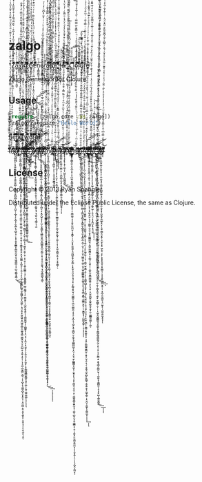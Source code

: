 # zalgo

"Z̛̰͚̺̙̩͖̪͖̩̣̲̣̽̆̈́͛̏ͩ̽̈́̈́̐̕ͅ็็็็็็็็็็็็็a͚̹̦͓̙̮̝̜̤͎͇͉̭͖͕̐͛̇ͧͪ̓̓ͨͩ̈͐͡็็็็็็็็็็l̻͍͇̫͕̩̊ͫ̀̔̐̒͐͌ͦͪ̇͒̀̽̕͜͞็็็็็็็็็็็็g̮̰̫̫̯͆͛ͣ̈́̓็็็็็็็็o̮͚̼͖̹̦͛̔ͨ͆̔͊̀͘็็็็็็็็็็ ͙̞ͦ̾̆̄ͧͮ̃̔็็็็็็็็G̲̯̤̪̼̭̋็็็็็็็็็็็็็ê̈́̐̏͊̿́͌́̾̀ͧ͐̚̚̕͟็็็็็็็็็็็็็n̨͓͇̲̯̻̰̖̭ͩͮ̃͟e͔̦̘̥̳̺̹͕̥̥̺͐͐͒ͥ͐͌̏̇̂͛͂̃ͣ̂̒͘ͅ็r̫͈͔̘̠͕̙̙̰̪͉̫̩̈̿ͪ̍̀̀็a̵̧̬̦͕̯͓͙̗̟̼̳̗̻̹͋ͨ͌̇̊͐็็็็็็็็็็็็็็t̴̢͔̟̠̮̫͎̞͒̔̆ͪ̈́͂͒̄͊̽̑̚ͅ็็็็็็็ơ̧͈͍̺̯̙͂็็็็็็็r̦̭͍͚̤̦̝̠̺͖̭ͥͬ͑̒̄̄̑ͧ̈็็็็็็็็ ̬̖͇̲̣̦̣̌̂͋̈̏̓̅͋̅̾ͥ̿͑͡็็็็็็็็็็็็็f̶̡̳̙̮͖̹̳̪̜̙̱̗̣ͫ̈̈́̒ͮ͐̓ͯ͟ͅͅȏ̶͗̅ͮ͆͋̂͑̑ͮ͌͏̜͍̘̱̤͍̝̩̮̫̦̤̪̣͠็็็็็็็็็็็็็็็r̿̓̌̉̋̅ͫ̐̄̃͗̀̚̚͘็็็็็็็็็ ̷̳̖̺̰̣ͫ͋̓͆̾̊͐̾̀͢็็C͈͇͔̬͇͇͔̠͔̲̗͔͙̦͛ͮ̆̿ͧ́̎ͧ̎͠͠͠็็็็็็็็็็็l̉̎̎͏̰̰̦͕̣͕̲̜̞͞็็็็็็็็็็็ô̡̯̩͓̰̜̟̒ͯ̌̊̾ͯ̃ͪ็็็็็็็็็j̀͆ͤ̍̈̿̿ͩ̆̿͐́̔̈́͏̛̟̳̲̯̦̱͚͉̜͇̗͈͠็็็็็็็็็็็็็็ų̖̹̼̥̫͆́̚͝็็็็็็็็็็็็็็r̘͙̘͆ͮ͌̾̆͐̄̅ͤ̓̍็e̸͇̤̠̱̦̋͋̑̐̐͗̎̽́̄̚͜

Zalgo Generator for Clojure

## Usage

```clj
(require '[zalgo.core :as zalgo])
(zalgo/zalgoize "Hello World")
```

h̡ͪ̋͊̋ͨ̌ͤ̇̿̽ͪ͋͡็็็็ê͓͔͕͗̃̈́́͢็็็็็็็็็็็็็l̞̳̱̩͚̳̳̘̠̎ͥͦͭ̐ͧ̾̚็็็็็็็็็็็็็็l͇͇̭͍̻̪͍̙͙͈͕͈̳̆̅̍̊̅͗͊͒̚็็็็็o͍̮͌̔́̈̑ͪ̃็็็็็ ̷̡̧̣̭̩͓̖̜̫̪̪̳̖͊̽ͫ็็็็็็็็็็็็็็็w̼̮̪̲̪̥̯ͬ͒͋͛̃̅͋̐ͪ̐͗̒̉ͧ͒็็็็็o̫̗̻̤̲̭̽̎̃͒ͣ̎͋́ͭ̍̚͡͝็็็็็็็็็็็็็็็ŗ̷̬̥̞̯͓̣̖̜̯͚̞͋̒ͯ̾̌̂̚͟ͅ็็็็็็็็็็็็l̸̨̢̲̭̤̖̖̩̖̼̜̣̣̰͕͓̈̄͒̒̓็็็็็็็็็็็็็็d̵̴̨̘̖̓̓͋̾̃̿̇̌̊ͧͩ̎ͤ̚็็็็็็็็็็






t̷̶ͧ̿ͩ̄́̐̿̉ͫ͒̾̽ͮ̓̆͆͂̆̎͊̍̄́̒̉͑̊̓̇̈ͥ͐ͫ̓ͫ͑̓̇̿̅̎͌̾̾̀͛̔̈́̒̊ͬ͐͊ͪ͊̉ͭ͐̀̽̆ͨ̏̃́̽̊ͭ̔͌ͥ̈ͮ̄̓ͫͤͪ͊ͦͯ̽͛͋̾ͫ̔ͥͤͩͬ͊̑̉̾̈̍̾ͫ́̄͆͒̐̌̈́̑͐̈͊̐́̄ͦ͊͗ͨ͊́̓̅ͣ̉ͥ̔̋̇̄͒̋͋̽̌͒̀͗ͯ̓̆̂͌ͥͤ̇̌̄̇͗̿̿ͪ̽ͥͫͧͮ̑͗ͫ̃͊͒̐ͨ͋ͩͩͩͪ̚̚͘̕͡͏̜̯̺̣͕͈̙̟̯̮̯͎͎̜̻̰̪̝̖̪̖̳̣̲̹͍̺͎͚̩̟̖̪͈͓̝̠͔̜̱̮̥̘͖͚̦̮͈͚͔̰̞͚̳̫̹̺͖̙̘̻͕̜̰̘̺͍͚͎͔̗̻̼̺็็็็็็็็็็็็็็็็็็็็็็็็็็็็็็็็็็็็็็็็็็็็็็็็็็็็็็็็็็็็็็็็็็็็็็็ḣ̶̄̀̒̽̂͒̏͑̔ͧͭ͑̈́̆́͛̎ͬͨ̾̏͗̇͂̈́̔̀ͨ̎̾̊ͦͣ͗ͯͫ̅̐ͧ̽ͧ̽͆ͦ̊ͩͫͭ̈́̈́̌̇̓ͣ͛̔ͥ̏̽̃ͫ̒́ͫ̓͐̓͑̅͒ͥ͛̏̆̅ͩ͌̓͗͒͛̌̆͂̆̓ͥ̽̎ͤ̔̋͊͒̈́̐ͭ̊̔ͤ̊ͤ̆ͪ͑̃̉̋̋̂̓̈́ͤ͆ͥ̋͂ͥ͆͋ͬ͂̈̅͆͐̚̚̚̚͢҉̷̴̨͞҉̵̴̸̢̨̧̛̼͓̱̙͙̞̞̼͈͔͇͔̯͍͕̝͔̼͍͍̱̮̺̣͕̫͇̱̯̩͚̺̰̻͓̲͍̺̺̠̜̪͈̜͎̲̝̜̙̞̲͉͎̼͕͇̙̘̯̺̜̘̠̖͙̟̯̥̟̲̳̝͙̻̰̜̰̱̥̯͉͖̞͇̻͔͕̦̺͉̰̻͓̥̳̣́͜͜͜ͅͅͅͅ็็็็็็็็็e̸̴̸̷̵̸̶̶̸̴̴̸̡̢̨̨̧̧̛ͨ͑̓̑̿ͬ̑̊ͫ̓̽̿̐̄́̀̀͘̕̕͘͘͢͟͜͜͡͝͠͝͡͡͡͞͏̷̧̧̧̨͜͠͝͏̸̛̼̜̣̼̭͎̞̹̮͎̯̞͕̬͙͚̳̮̜͖͈̺̜̺͖̜̥͈̰̠͚̝̦̠̥̹͇̱̫͙͈͙̹̩̥̞̕͜็็็็็็็็็็็็็็็็็็็็็็็็็็็็็็็็็็็็็็็็็็็็็็็็็็็็็็็็็็็็็็็็็็็็็็็็็็็็็็็็็็็็็็็็็็็็็็็็็็็็็็็็็็็็็็็็็็็็็็็็็็็็็็็็็็็็็็็็็็็็็็็็็็็็็็็็็็็็็็็็ŗ̢̛ͭͧ͗ͨ̈́̿̒̅̂́̊͒̈́̇ͦ͛ͫ̂̈́̈̈́̊͌͑ͦͨ͗̎ͦͮ̒̽̆̋̄͂ͫ̾̒́̈͗͌̐́ͭ̍͒ͯͫ̎̌ͯ̍̆ͧ̓ͩ͐̊̌ͧ̽̆́̎ͧ͋͂ͯ̎̆̽̓́͌̂͋̄̂̇̑̿̇̈́ͨ̓͋̚̚҉͚͈̠̬̰̩͇̦̻̪̘̖̙̫͓̟̦̠͕̫̤͇̭̻͕̗̳͍̻̜̘̣͙̘͕̦̦̩̺͙̻͈̝̩̰̙̖͚̣̘̪̪̞̠͚̬͔͇̜͍͓͚̜̗͔̮͕̬̣̠͙̳̱̝̱̭͙̤͙̤̘̼͖̳͕͎̺͈̗̗͕̫̦̠̗̙̞͖̹͕̭̝̳̣̰̳̘͈͕̻̻̖͈̞̖̺̰̲̹̣͉̯̞̯̣̟̰͍͖̟͙̪͖͈̯̻͎̤͚͍̘̳̤͖͇̟̬̖̮̹͍̺̲̣̬͙̯̬̣̗̥͎̦͕̩̞̺̣̲̫̥͇̤͕̳͉̦͓̩̺͓̝͉̼̳̞̺͓̯͙̟̱͕̹͙̤̫̫̻͕̱̩͙̮̖̭̬̟͓̣͍͈͎̘̩͙̹̬̝̫̤̖̝̯ͅ็็็็็็็็็็็็็็็็็็็็็็็็็็็็็็็็็็็็็็็็็็็็็็็็็็็็็็็็็็็็็็็็็็็็็็็็็็็็็็็็็็็็็็็็็็็็็็็็็็็็็็็็็็็็็็็็็็็็็็็็็็็็็็็็็็็็็็็็็็็็็็็็็็็็็็็็็็็็็็็็็็็็็็็็็็็็็็็็็็็็็็็็็็็็็็็็็็็็็็็็็็็็็็็็็็็็็็็็็็็็็็็็็็็็็e͊ͤͬ͊ͯͫ̐̾̂͊̈̀̇͛̈͒ͭͧ̿̽̆̏̽ͫ̅̈ͧ̽͋ͩ̋̔̅͑́͋̾ͬͭ͛̎̂ͦͯͬͥ̉́̍ͨ͆ͩ́ͪ͆̋ͪͮ̀̏͆̍ͣ͊ͫ̄͊ͥ͆͑ͬ͆ͦ͛̂̋͋̆ͩ͊̀ͧ̎ͬͤͦ̓̃̇̄ͨ́̿̊̀ͩ̿ͫ͋̆̃ͪ͂ͫͯ͂́͆̅ͥ͑̅͂̓̌̽̀̊̏ͨͫ͛̽́ͫ̾́ͣ̄̆̿̐̇̃͒͂̓͐̒̇͂ͤ͐̽̔ͯͣͤͪ͋̒̒̏̅͒͌ͮͫ͛ͧ̾̈́ͦ͒ͫ́ͥ̍̉̈ͩ͋̋͗̏̐̾ͮ̃͛̉͂̈́̈ͣ͆̽̓̓͆͆̇̿̄͌͗̿ͯ̓̉̾̉̍͛͌̀ͦͯͭ̀ͩͫͯͭ͒͆̌͒ͧ̚̚҉̴̷̵̨̡̛͘͘̕͢͢͢͝͡͝͏̷̢͘͜͞͏͏̵̷̸̷̢̨̨̀̕̕͞҉̷̴̧̧̨̲̺̬͚͔͇͈̰͇̯͈̥̟͙̠̘̱̳̝̝̺͔̘̼̠͖̱̯̖͓͔̹̰̟͍̩̫̤̝͙̬͔̝̺̼̰̩̣̥̫̫̘̙̖͍̜̼͇̰̹̹̗̫̠̖̠̳͙̹̘͚͈̟̠̮͍̦̤̟̣̝̞̮̜̩͕̲̥̤̳̳̣̣̘̗͎̮̻͍̳͍̤̫̻̦̰͇̗̩̗̠̼̻̮͍̙̦̠̲̭̬̯̞̱͈͕̦̗͇̼͖̫̱̹̗̞̺͇͍̙̜͓̤͉̘͎͓̲͔̜̟͈̬͔̗̠̗̰̜͍̩͙̗̫̭̙̣͙͕̳͚͖͇̫̯̳͈̖͈̠̞͚̦̗̭͓͖̫̤̼̤̻̀̕͠͡͝ͅͅͅͅͅͅͅ็็็็็็็็็็็็็็็็็็็็็็็็็็็็็็็็็็็็็็็็็็็็็็็็็ ̷̵̸̸̷̸̷̢̛̆͌̄̾̓̈́ͩ̀͗ͣͯ̑̇ͧ̆̎͛̒̍̾̂͌̃ͣ̒͛̑ͯ͂ͬͯ͊̔͐ͤ̈̾̓̋̏͛͌͛ͬͥͣ͗̊̂ͭͫ̆ͣͭ͊ͮ͌̊̑̃̂̂̆͒̾ͭ̐̅͒ͣ̍ͣ͑ͯ̽̍ͯ̓̾͆̑ͥ̇ͬ͗ͦͫ̍̔̇ͫ̍͌̄ͬ̏ͯ̄ͩͫ͗̃̌ͭ͒̏̃̄ͮ͋ͭ́̓ͪ̍ͥ̃̍̄͑̈ͣ͒̑ͣ̉͆̓͆̌̃͒̉͋̈͌͑̃ͫ̽̏ͤ̇̋̎͂̽͛ͨͤ̾͌̋̉̆̊̋ͨͤ̊͆̑̀͌́͌ͧ̀́̍̓̿̇̍ͪ̊͑̂͑̓̈̔͑̀͛̆̓̐ͧ̃̆́́̚̚̚̚̚͘̕͘͟͜͞͝͝͠͞͡͠҉̢̀̕̕͜͢͡͞͡͝͞͠͏̴̵̢̧̺͖̮͈̘̣͈̗̞̫͓̣̮̯͘͘͢็็็็็็็็็็็็็็็็็็็็็็็็็็็็็็็็็็็็็็็็็็็็็็็็็็็็็็็็็็็็็็็็็็็็็็็็็็็็็็็็็็็็็็็็็็็็็็็็็็็็็็็็็็็็็็็็็็็็็็็็็็็็็็็็็็็็็็็็็็็็็็็็็็็็็็็็็็็i̷̴̸̢̨̡̧̨̨̡̛̛ͦ̐͌ͦ̽̏́ͮ̒̏͐̌͊́̒͛̃̓ͩ̇̈̎̇̑̾͊̅ͯ̒̈́͑ͬ̍̈́ͪ̒ͭ̍̄̿̆ͥͯ̑ͮ̃͂̓̓̈́͌̋ͣ̆̐ͯͩ̉̏ͤ̑́ͦ̓ͥ̅̎͑͐͋͆͆̊̇ͬͥ̐̇͛̇ͫ͐͒́͛ͧͣͯͣ͑̑ͩ̔̓̍̽͐̃̓̂͘͟͢͠҉̸̷̕҉͏̵̸̴̨̢̡̡̛̛̛́́̕͟͜͢͢͠͡͝͠͞҉̵̷̷̶̡̛̛̛̛͍̜͙̤̯͓̺̠͔͔̲̪͎̖̩͍̫̯̩̘̰̠̼̖̝̩͍͓̞̤̫͓͙̺͉̱͇̘͓͎̞͓̲͔̟̠͚͇͈̞̯͍̯̗̰͖̻̰̙̳̳̳͍̪͈̹̦̳́͘͟͢͠็็็็็็็็็็็็็็็็็็็็็็็็็็็็็็็็็็็็็็็็็็็็็็็็็sͩͪ́̑̅̂̃ͨ̇̂̅̓̃͛ͦ̅ͯ̋̎̐̓͒͊̊͛ͧ̋̽́̓͒̀̽ͮͧͭ͂̏̌̈́̆ͥ̓ͪͩ͋ͫ̓ͬ̄ͪ͋ͫ͂̈͗̓́̈̾̈̓ͨ̐͒ͯ̒ͫ̊́͒́ͥͫ̐ͥ̋̋̿̾͆͐̏ͦ͂̈̓͐ͣ͗̾͌ͦ̆̎̓̈́̾̋ͮ͆͌ͥ͑͒̐͛͂̓͗̂͆ͤ̓̏ͫ̎̄̑̉̎ͩ̌̋̈̽̋ͨ̔̄ͮ̎̉͊̔͒͐͛̊͒ͮ̈́̌ͣ̾̉͐ͪ̀̇͛̌̅̈͌ͭ́̎̾̿̋ͦ͌̓ͪ̐̈́̇͊̂ͣ̊ͫͭ͌͐̿͗̌ͬ̐̔ͥ̓́͐̄̑̅̊͐̎̈́̄̄͊̃̊̈́͊̇ͨͦͦͫͯ̈́̌̒̑̉̾ͣ̿̃̒ͧͦ̇̌͐ͪ͊̿̌̅̌̉ͣ̔̋̚̚̚̚̚͠͏̶̵̢̡̧̢̧̣̜͈̯̱̻̼̟̯̗̮̗̙͕̙̦̲̻̼̱̘̗̬͎͉͎̺̪̱̫̦͎̹̘͍̥̦̤̥̘͓̜͕̮̖͙͎̖̹̞͙͕̘͈͈̮͓́́͘͢͜͟͟͢͜͡͡͝͝͠͞ͅͅͅ็็็็็็็็็็็็็็็็็็็็็็็็็็็็็็็็็็็็็็็็็็็็็็็็็็็็็็็็็็็็็็็็็็็็็็็็็็็็ ̶̡̢̡̧̨̛͐ͪ͒̏̆ͤͦ̂̂͌ͮ̊͋ͯͥ̂͆ͪͧ͊ͪͨ̿́ͪ͗ͥ͗̓̈̔ͣ̍ͧͧ̊̄̄̔̈́̒͊͛ͥ̍́́̉̿͂͑ͫ̎ͥ͗̆ͤ̇̽ͨ̏̎ͨ̆̽̂͗́̈́̏̋͛ͩ̌̇̾̿ͪ̐̾̾͒̓ͯ͒͑ͮ̾͒̔ͨͩͦͤ́̚̚̚͘͘͝͏̷̶͜҉͏̶̢̀͢͢͠͏̵̡̨̞͎̬͓͈̳̖̣̪̰̝̣̻̗̝̼͍̲̘̱͙̦̞͚̳̦̭̜͍̥͎̞͓̹̣̥̮͚̭͙̘͕̘̫͍̗͉̘͇̗͉̝̫́̀̀̕̕̕͘͡͞͝͝͠͞͞͞͝็็็็็็็็็็็็็็็็็็็็็็็็็็็็็็็็็็็็็็็็็็็็็็็็็็็็็็็็็็็็็็็็็็็็็็็็็็็็็็็็็็็็็็็็็็็็็็็็็็็็็็็็็็็็็็็็็็็็็็็็n̶̶̡̈ͪ̾ͥ̈́̊͑̐͛̒ͥ̊ͫ͑̈́̅ͫ͗̿̓͛̈́͐̔̐̈́̈͒̓ͫͯ̃̽̓̍ͤ͆̈́͑̿̇ͬ̓̽ͯͯ͂̆͛͆́̑͂̀ͬ̽ͮ̆ͪͣͭ̍̿ͪͮ͗̒ͬ̈́ͪ́̾̽ͩ̆̅ͬ͐ͬͮ̍̈̋̇͊̓̋̂ͩͧͭ̆̅͊̐̆͂͌̿͗ͣͨ̄̊ͫͭ̌ͬ̀̐ͣ̽̏́̈̋͐̐ͧͣ͐͒̀͐̂͛̒ͮ̄̃̏̈ͮ͗͌ͭͦ̈̓ͬͬͮ̄̽ͥ͑̎ͥ̍̉ͮ̉ͧͪ̿͋̀͂̌͋͛̔̇ͥ̅̓͌͊ͪ͑͂̉̍̃̔͑͗̔͛̊̅ͤ̒̌̾ͨ̇̎̀̑̑̄͑͐̀̈́̊ͥ̓͗̍ͨ̚̚̚̚͘̕̕͟͞͏̸̸̵̸̡̨̬̱͙̼̘̻̮̰̭͈̻̗̦̦͚̖͉͉̝͈͖̙ͅ็็็็็็็็็็็็็็็็็็็็็็็็็็็็็็็็็็็็็็็็็็็็็็็็็็็็็็็็็็็็็็็็็็็็็็็็็็็็็็็็็็็็็็็็็็็็็็็็็็็็็็็็็็็็็็็็็็็็็็็็็็็็็็็็ơ̵̸̷̸̷̶̧̛̛ͯͪ͌̌̃̎ͮ̾̐̐͛̂ͣ̈ͥͩ̑͋ͪͥ̉̾ͦ͊͂̔ͤͦ̀́̚̚̕͘͘͜͜͢͝͡͝͞͞͏̡̢̧̧͘͟͞҉̸̴̡̢̡̨̛͘͟͟͟͢͞͞͞͡͏̨͢͏͇̺̝͚͈̺̗̩̗̗̮̝̫͔̤̼̞̤̟̱̬͕̭̬̙͓̱̺̭̫̜̯̠̬̖̺̪̩͚̣͔̠̼͖̟̲̫̲͔̩̘͈͖̤̤͎̜̣͉͔͎̙̟͎̫̗̤̣̪̟̫̰̜̖̗͔̺͖͓̘͉̤͓͖͎͖̝̮̠̠̙̜̦̜͖̟͙̳̩͚̹͖͍̙̥̠͙̫͍̠͕̱̘͉͎̩̳͖̪͕̙̦̪͇̻̮̯̭̦̲̫̣̜̼͚̼̲̞̩͓͔̺͍̻̱̣̪̥̗̺̯̣̤̘̼̯͍̣͈̲̪̦̲͖̥̰ͅͅͅͅͅͅͅ็็็็็็็็็็็็็็็็็็็็็็็็็็็็็็็็็็็็็็็็็็็็็็็็็็็็็็็็็็็็็็็็็็็็็็็็็็็็็็็็็็็็็็็็็็็็็็็็็็็็็็็็็็็็็็็็็็็็็็็็็็็็็็็็็็็็็็็็็็็็็็็็็็็็็็็็็็็็็็็็็็็็็็็็็็็็็็็็็็็็็็็็็็็็็็็็็็็็็็็็็็็็็็็็็็็็็็็็็็็็็็็็็็็็็็็็็็็็็็็็็็็็็็็็็็t̷ͫ̽ͨ͛͒͂̒̍ͦ̄͋͂̂ͬ͟͞͞͏̷̵̴̧͘͢͜͢͝҉̸̨́͟͝҉̯͚͈̬̩̫͍̬̦̬̥̬̪̝͍͉̙̭̪̘̲̣͎͉̦̼̼̬͍͙̖̘͙͇͔̝̪̪͚̳̗̦̻̤̖͙͙̭̙̺̥̞͎͎̫̤̹̬͍͇͓̖͖̲̼̱̤̭̪̞̪̲͇̬̟̺̤̗̳̹̠̟̩̞̟̯̦͈̱̬͉͕̘̫͓̳͖̰̟̗͇ͅ็็็็็็็็็็็็็็็็็็็็็็็็็็็็็็็็็็็็็็็็็็็็็็็็็็็็็็็็็็็็็็็็็็็็็็็็็็็็็็็็็็็็็็็็็็็็็็็็็็็็็็็็็็็็็็็็็็็็็็็็็็็็h̔̐̅͑ͭ̓ͥ̌̌͌̐̈́͆͑ͦ̊͊̔̋͒ͫ́̃̿ͥ̐̈̅͒̅ͥͫͩ͋̈́͋̓̿̊̿̐̏̑ͧ̄̅̎ͥ̓ͥ̎ͭͮ̈̏ͧͭ̐̽͒̂̆͆̓̅̓ͬ̎ͩͤͬͥ͑̇̒͂ͨ̽͆̆ͬ̒͗̍ͮ̿͒͂̄ͪ͒́ͣ̈́ͫ͂ͪ́̍̇͛̃͊ͯ̄ͥ̓͌̔ͯͮͩ́̽̏ͪ̑͒ͩ̏ͭ̅̿̽̂̔̂͌ͦ̀ͭ͆ͮ͊ͥ̔̆ͭ͛́ͪ̒͗͊ͦ̿̈́͒ͤͦ̓ͦͥ̎ͤ̒ͦͫͯ͊̐̂̈́̊̾ͨ̾̐̏̌͊ͦ̔ͤͦ̆ͬ̆̀ͯ̽ͮ̔̓̈ͦ͌ͭͬ͂͑̑̋̀͂ͣ̔̎̑ͮ̽ͥ̊̋̑̚̚͏̶̸̸̶̢̧̢̢̀̀͟͢͟͝͠͠͠͠҉̷̧̛̀͝҉̵̢̛͓̜̜̜̖̠̙̬̙̖͍̭̱͇̙̥̻͎̲̙̤͓͍̳̩̺̙̗͖͖͓͍͓̳̦͎̤̤̞̳̪̺̯̣̯̟̺̰͉͇̳͔̰̳̫̖̥̘͙͔͓͕̣̬̩̜̜̱̠̺̳̦̣̙̞̩͓̝̘̦̥͍̥̣̰̫̝̼̺͔̤͙̱̥̥͖͚̘̻͈̺̩͙̻̣͖͎͍̬̣͙̟͇͚͚̣͖̭͔̯̣͍̮͙̞̫̩̣͈̳̙̻͇͉̺͔̱̼̼̱͚̻̘̭̬̩̝͍̠̳̩̱̖̘͓͇͉͎̣̞̘͈͕͚̥͓̦̜͖̤̺̪̩̼̘̪̞̹̘͔̦͜͢͢͝͡͝͠ͅͅͅͅͅͅͅͅͅ็็็็็็็็็็็็็็็็็็็็็็็็็็็็็็็็็็็็็็็็็็็็็็็็็็็็็็็็็็็็็็็็็็็็็็็็็็็็็็็็็็็็็็็็็็็็็็็็็็็็็็็็็็็็็็็็็็็็็็็็็็็็็็็็็็็็็็็็็็็็็็็็็็็็็็็็็็็็็็็็็็็ĩ̢̛̈̓ͬͤ͆̌̀̇̊͛̑̈́ͯͪ͗̽ͤ̃ͨ̉ͦ̂̄̐̒ͥ̃̅̔ͨͨ͋́ͤ̐̇ͭͣͮ̅ͦ̆͛̓̓̍͋͆ͦͭ̄ͥͩ̽ͯ̋͊ͦͦͣͯ͐͛̊̆̎̈́̆ͫ̈́̉̾ͥ̽̂ͯ̄͒̈ͬ̿͌̽͊̄ͯͥ̽̊̍́ͫ͐̓̍̃͆͆̃́̽ͦͥ̔ͩ̾͛̄ͨͬ͆ͤ̅̚̚̚̕͢͠͏̨͏̜͚͉̙̦̳̰̼̣̠͎̝̩̩̗̭͎͚̖̘̱̣̖͈̮͕̟̪̲̣̳͖̞̤̣͓͓͉͈̣̰̞͔̤̥̗͓͕̩͈̻̖̘̮̙̺̰̘̰͇͔͙̟̭͈̬̲̦̼͔̖͍̰̮̳̦͇͔̪ͅͅͅ็็็็็็็็็็็็็็็็็็็็็็็็็็็็็็็็็็็็็็็็็็็็็็็็็็็็็็็็็็็็็็็็็็็็็็็็็็็็็็n̘̙̰̞̟̭̪̦̗̭̠͇̰͖͔̟̺̰͉̹̩̠̣̳̠̰͔͕͉͚̝̤̯̗͇̼̝̹̹̗͙̜̖̹̤̻̪̯̫͖̻̖̗̻̟͇̱̮͈̘̫͔͙̱̼͓̖̜̰͕̱̖̬͚̭̺̙̻̜̬̟̤͈͓̣̝̹̝̥̹̥̺̘͔͖͔͍̯͙̦͈̙̥̬̜̻̜̰͙̮̞̦̳̫͕̩̦̳̘̫̖͙̗͈̙͓̻͍̯̰̟̮̙͖̭̞̤̪͓̥̳̘̰̤̖̔͆͊͛̉̿̾͛͛͋̏̒̿̾̔̒͑̆ͩͫ̏̔̂ͪ͛ͬ͛̅͋ͥ̈͌̇́ͬͨ̀̉͆̍̔̈́ͧ͗ͥ̐̏ͤ͑̏͂ͣ̔͑́̏̃ͫ͊͌͋̏ͨ̐̃̂̑̈͆͗̏̄̿͒͆́̽͒͌ͦ́̊̐ͣ͊ͯ̚͘ͅͅͅͅͅ็็็็็็็็็็็็็็็็ģ̏ͨ̔̿̓ͬͥ̈̀͛ͥ́̌ͫ͛̆̌͗ͪ̃̓̃̍̊̀ͧ̍ͥ̉̍̀͐̃̐̒͐͌̉̈́͗ͣ̅̂͂̓ͬ̈ͪ͆ͦ̊̎̌ͧ̾̓ͥ̌̆ͥ̊̒ͨ̑͐̀̋͋̿̃ͭͧ̄̃͑͂͋̄̈́̌ͩͫͤͨ̎͑ͦ͆̓̾̅̇ͯ̊͑́̈́̀̏͂̋ͫͭ̈̓̒͗̾ͣ͊̃̒̈́̄͊͌̀ͮ̄̆ͦ̑̿ͥ̆̓ͮ͊̓ͨ̓̊̾̑͛͑̅ͬͩ̋ͤͫ̌̀͗ͤͣ̊̾̽̎ͤ̎̆̾ͤ̾̓̌͒ͫͧͩ͊̇̅́̆ͨ̈́̍͐ͨ͐ͣ̑̆ͣ̈ͤͪ͂̀̄̅͂̃̇ͮ̏̿ͫ͐̆ͧͮ̚̚̚̕͞͞͏̵̴̧̡̧̡̧̢̨́̀͘͡͝͏͟͝҉́͜͜͏̷̷̶̨̨̀͘͡͝͏̸̵̨́̕̕͜͜͠͞͏̶̵̵̵̨̢̢̧͞͞͡͞҉̕͏̘̭̹̝͎̝͕͎̻̺͕͔̗̗̦͔̤̱̟̱͈͖̳̟͚͚็็็็็็็็็็็็็็็็็็็็็็็็็็็็็็็็็็็็็็็็็็็็็็็็็็็็็็็็็็็็็็็็็็็็็็็็็็็็็็็็็็็็็็็็็็็็็็็็็็็็็็็็็็็็็็็็็็็็็็็็็็็็็็็็็็็็็็็็็็็็็็็็็็็็็ ͮͯ͑ͦ͋ͥͪͥ͂ͣͧ͑͒ͪ͆ͦͤ̇ͫ̐ͩͥ͐͌̅̊̋̿ͤͧ̌ͯ̐̅̋͊̿ͮ̉̿ͨͭͪ͋̋͋̀ͨ̓̍͌͋ͩ͒ͦͣ͆ͪ̇̇̍ͨ̏̑̄ͭ̒̉̽̓̾͑ͦ̈ͥ̐̏͐ͪ̈́̊̄̔̎ͬͨͤͩ̌̑ͩͥ̿̋͆ͤ̀͌ͤ͊͛̍͊͂ͭ̀͌ͬͥ͊ͬ͗͛̈́̒ͬ͆ͤ͂ͫ̅̀ͮ͂͆ͫ̈ͪ͛ͪ̇ͫͤͤ̐̏̍ͣ̋̎͐ͨͨ̑̏̎̊̿̉ͦͩͧ̑̿ͦ̂̊̽͑͗̉̓̈́̎̃͐͂̅́ͣ̏͆͛ͧͭͤͦͧ̽́̃ͦͩ̌̈́͒͊ͬ̍̾͐ͬ̽͋̊͒̈̇̉̇ͭ͗̉̌̈́̐ͩ̀͒̏̆́͑͂̓ͨ̇ͦͪ̈́̚̚̚̚̚͏̢̡͢͞͞͏͜͟͜҉̵̸̶̸̷̧̧̢̧̛̀́̕͟͞͏̸̸̡̡̡̧̡͕̫̘̗͓̙̹̙̫̝̜̣͈͙̼̝̖͎̭̻̹̗̮̰̼̙̲̥̤͍̲̭͔̼͓̥̲͈͓̹̲̳̫̬͎̼͙̞̙̮̲͉̰̼̝͚̘̩̯̰̦͔͙̹͙̮̫͔̲̲͈͔̱͔̦̠͓̥̱͇̀ͅͅ็็็็็็็็็็็็็็็็็็็็็็็็็็็็็็็็็็็็็็็็็็็็็็็็็็็็็็็็็็็็็็็็็็็็็็็็็็็็็็็็็็็็็็็็็็็็็็็็็็็็็็็็็็็็็็็็็็็็็็็็็็็็็็็็็็็็็็็็็็็็็็็็็็็็็็็็็็็็็็็็็็็็็็็็็็็็็็็็็็็็็็็็็็็็็็็็็็็็็็็็็็็็็็็็็็็็็็็็็็็m̶̷̸̶̵̶̶̡̨̢̨̨̧̡̛̛͒̾̉́̽ͬ̉̅̋̊̐̈ͪͦ̄̆̑̔̎ͪ̐ͫ̒̿͊͑ͬͭ̓ͣͫ̉͌͛͂̎ͩ̉̇̑̇̍͊ͦ̎̇͆̐̄̓ͫͯ̀̉̏̓̈́ͣ̎̀̆̆̓̌ͬͯ̄̍̽ͤ̌ͮͪ̀̍̇̈̄ͦ͊ͮ̽̄͐͛̿̈́͌ͫͣͭ̇̐̇̔̓ͣ͒̐̂ͫ͐̅̐ͧ̎͐̎͛͐̑͂̾͑ͬ̏̓̔̽͊̈͒ͬ͂̍ͦ̇͑̐̊̓͛̆̌ͩ͋́̒̄̈͐ͭͧ̾ͦ́͊ͬ͊͊͛͗ͣͯ̊̒ͧͦ̏ͪ̓̎͛̔̌ͤ̽̉͂̃͊͋ͪͬ̍͐͆̾̓̑͋̈̊ͤ̊̔̎̂̋̃ͨ͂̽̽̌̀ͫ̈́̔ͫ̾̀̽̈ͣͫ͌͊̈͊̇̓̌̃̇̂ͩ́̽̑̌́̚̚̚͘̕͘͟͜͜͢͢͜͝͠͠͠͡͝͝͝͡҉̵̢̛̀̀҉̨̫̳̰͇͎̠̪͚̹̼̮̻͙̦̩͕̪̙̻̩̼̘̥͕̥̩̰̪͇̱͕̳̜͍̩͍̭͉̦̰̭̖͎̜̀̀͘͝͡ͅͅ็็็็็็็็็็็็็็็็็็็็็็็็็็็็็็็็็็็็็็็็็็็็็็็็็็็็็็็็็็็็็็็็็็็็็็็็็็็็็็็็็็็็็็็็็็็็็็็็็็็็็็็็็็็็็็็็็็็็็็็็็็็็็็็็็็็็็็็็็็็็็็็็็็็็็็็็็็็็็็็็็็็็็็็็็็็็็็็็็็็็็็็็็็็็็็็็็็็็็็็็ứ̸̅̂͌͛̈́̅́̔ͩͭ̔͋̋̍̈́̐̅̍͂ͭ͗̒̄ͫͨ̐ͫ͒ͭͩ͂̏̿̔͛̂̎͛̿̾̑̊͒̆̈́ͯ͆͛ͨ̉ͦͣͩ̿͋̿̀̾̏͊̔ͬ͒̒͊ͤ̀̓̓ͩ̓̈́̾ͦ̈͌̀ͥ̓ͮ̀̈̔ͬ͊̉ͩͬ̈́ͦ̀̇ͭ͒͒̏ͫ̈́̑̆̆̃̈̂͋̿̈̀́̃ͤ́̊ͩͣͫ̌ͦ̔ͧ͐̏̅ͥ̐ͤ̍̎̓̂̀͌͒̿̋̍ͤͪͦ̈́̂̆͊̔̈̋ͬͯ̾ͥ̉̑ͧ̾̃̈̍ͯ̔͑ͯͨͬ̽ͫ̂̿ͧ̏̌̔̐͒͊̊̈́ͤͣ̈̂͌ͨ͂̓ͩ͒͋͗̾͑̍ͭͪ̓̚̚̚̚̚̚̚̕͟͝͝҉̷̵̵̶̷̴̶̷̵̵̷̸̸̡̨̢̨̡̢̢̧̡̛̛̛̹̲͓͔̜͖͈̖̙͖̮̻͉̳́̀́̕̕̕̕͜͢͢͟͠͝͠ͅ็็็็็็็็็็็็็็็็็็็็็็็็็็็็็็็็็็็็็็็็็็็็็็็็็็็็็็็็็็็็็็็็็็็็็็็็็็็็็็็็็็็็็็็็็็็็็็็็็็็็็็็็็็็็็็็็็็็็็็็็็็็็็็็็็็็็็็็็็็็็็็็็็็็็็็็็็็็็็็็็็็็็็็็็็็็็็็็็็็็็็็็็็็็็็็ç̴̛ͮͩͧ̉̒͋̉̂̎͑ͯ͗͊̎ͮͦ̎̒̌̿̏̋̈́̉ͧ̒͆̌ͤͮ̂̂̊ͣͥ̍̓͂̅́̀͒ͬ̌̈ͬ̌̄͒̃ͥ̾̎̑͊̀̆͑̄ͪͨ̂̀͒̾͛̔͋͊͌͑̋͐̄̐̈̆ͧͣ̊̌̉ͣ̓͊̃̽ͭ̂̐͐̐͒͌̈̈́͛ͥ͂͐ͨ͛̽ͧ͆ͦ̋̿̑͗̾͋ͦ͊̀̿͗̾͊͗͋̑̑̀̾̏̓̑̀̇̓ͣ̆̅̒̓͒̽̏̅̎ͪ̇́ͭ̊̏̿͒̌̀ͨͧ͊̉͑̆͆̈́ͣ̇ͫ͊ͣ͆̆ͥ̔͌̎̉͌͌́͌̌͛͂̃ͤ͑ͪ̀̈̾̄̈́̋̽̍͊͛ͬͧͥ̽̊̌̆̿ͩ̿̊̋̒ͬ̃́͆͗̀ͬ̄̐͒̓̔ͪ͗̚̚̚͏̸̶̶̧͘͟͡͡͏̛̦̬̞̝̳̖̥̜̺͓͕̬̯̫̫̻̬̖̦̥̦̞̺͚͉̣̮̣̹̺̲̹̪̪̥̙͓̦̬͙͖̼͈͙̼̹̜́̕ͅ็็็็็็็็็็็็็็็h̴̢̧̛͊ͥ̌̉ͧ̊̃̑̒̓ͥ̍͗͑̿ͤ̌ͩ̒̈́̿͗̋̓̓ͧ̾̎ͤ͂ͨ͂̅̀ͦ̆͋ͦ̎ͪ͒̏͒ͯ̃ͨ́͆͒ͯ̈ͪ̈́̃͒̃͂͂̔ͧ̒̑̆ͮ͆̑̊̑͂̏̇̑͛̊͒̑́ͪ̔ͥͥ̇͐͗ͥ̔̽̐̍͊̾̉ͬ̔͘͟͟͝͡͠͏̶̴̵̸̷̴̴̵̧̛̀̕͜͜͟͝͞͞͞͡҉̸̶͟͡͝͏̻̝̟̝̰̳̝̼͕̞̤̘̲͙̟̩͓̩̺̫̤̗̱͇̮͖̘̜͓̣̰̬͚̥̝̭̼̠̲̹̜̘̞̥̠̦̠͖̳͚̦͔̞͙͈̥̤̼̪̤̮̹͉͓͇̙̜̜̠̬͓̟̱̰͈̰̖͉̼̪̲̱̞̬̦̬̝̳̣͕͙̰͎̘̯̤̭̘͔̘̘̖̟͔̙͇̘̯̟̬͉̠̮̳͇̯̜̟͖̤̯̫̻͈̰͔̝̝̠̖͓̲͕̘͔̺̗͓̭̦̳̺̠̮͕̰̥͉̜̳̻̻͖̖͎̭͉̩̦̬͉͈̙͇̳̳̜̭̫̞̖̣̬̱͙̙͉̞̝͓̩̻̰̖̤̞̭̦̣̠̖̰͚̰̥͇̯̯͍̰͙͎̦̪͍̜̺̱̦̬̗̭̩͇̳͓̹̯̦̹̭͈͉͈̤̦̳̮̼̯̤̲̟̹̙̜͈̟̭̜̦̠̜̩̖̗̺̭̣̹̻̬͝ͅͅ็็็็็็็็็็็็็็็็็็็็็็็็็็็็็็็็็็็็็็็็็็็็็็็็็็็็็็็็็็็็็็็็็็็็็็็็็็็็็็็็็็็็็็็็็็็็็็็็็็็็็็็็็็็็็็็็็็็็็็็็็็็็็็็็็็็็็็็็็็็็็็็็็็็็็็็็็็็็็็็็็็็็็็็็็็็็็็็็็็็็็็็็็็็็็็็็็็็็ ̸̡̛̲͖̫̫͓̜͔͉͉̞̝͔̤̤̲͓͇͉̩̪̹̲̣̼̺͓̙͕̖̫̣̳̱̰̣̟̲͈͕̘͖͉̲͕͉͇̯̲̰͙̬̺̤̮̥̬̱̩̪̱̤̼͍̖̖̳͍̻͎̼͙̻͓̯̬̹̼̭͚̻̪̤̫͈̫̘̞̬̻̼̦̳̩̘̩͍̫̣̭̬̞̫͉͎͔͖͓̜͔̞͖̮͇͚̥͕̞̻͕͔̼͈͈͔͇̰̝͎̟̪̝͍̪̻͓͍̰͚̖̙̤̣̩̹̭̮̘̯͔̦͚̗͚̟̱̫͎͈̪̭͓͔̯͎̞̱͕͉̹̥͖̠͇̝̩͓͙̝̤̣̳̜͉̪͈̥̜͔͕̝̭̪̮̤͇̫̠̱̞̮͔͚͕̞̝̳̮̺͇̲̟͍̗̱̹̺̐̓ͫ͋̊̅̏̀̈́̽̑̎ͯ̌͒̓̋ͨ̿̄̂ͮ̾ͦ̈̓̿ͫ̀͗̒̐̎͛ͨ̄́̓͗͐ͯ͋̈́̀ͦ̋ͨ͂ͬ͆ͮ͆ͤ̿ͤ̓̄ͪ̽̈ͩ̓́̌ͭͦ̈̿̀̚͟ͅͅͅͅͅͅͅ็็็็็็็็็็็็็็็็็็็็็็็็็็็็็็็็็็็็็็็็็็็็็็็็็็็็็็็็็็็็็็็็็็็็็็็็็็็็็็็็็็็็็็็็็็็็็็็็็็็็็็็็็็็็็็็็็็็็็็็็็็็็็็็็็็็็็็็็็็็็็็็็็็็็็็็็็็็็็็็็็็็็็็็็็็็็็็็็็็็็็็็็็็็็็็็็็็็็็็็็็็็็็็็็็็็็็็็็็็็็็็็็็็็็็็็็็็็็็็็็็็็็็็็m̵̴̴̸̶̸̡̐͐ͦ̃ͦͬͫͥͯ̐ͨͫͭ̀ͤ̇̈̒ͪ͗ͮͪͦ̋͋ͯ̎̂̏ͤ̓̾ͪ̋̑͗̃̋̏̓͆ͦ̑̀ͫ̊ͯ͑͐̆̋̓̑̏͐̋̄̍ͣͤ̾̓̈̑ͩ̄̈́̓ͬͪ̂̿͊ͧ̅̿̿ͥͨ̋̉̀̅̊͐ͤ̎̈́̉̒̃ͯ̿̿̆̆̽̊͒ͫ̽̉͊́̏̿̎͂ͥ̃͗͗̒̊̿ͣ̅ͮͯ͋̉ͣ͆̄͌̒̋̈͑̈̏͗ͭ͊̉̊͌ͮ̒ͩ͌̌ͦ̈͌̈̈́ͪ̓ͭͤ̇͌̔͒ͨ̐ͭ̂͑́́̚̚̚̚̚̚̚̚̚̚͘͟͢͝҉̵͟͝҉̴̢̧̧̛͡҉̧̢̛͏̶̵̶̶̛͘̕̕͜͜͏̸̛̗̠͈̼̬̜̱̮̱̩̜͚̜͉̼̘̝͔̦͈̫̫̱̖̘̩̤̘͉̖͖̝̟̟̦̭̥̟͈̮͇͎̹͇̮͉̥̻̯̗̝̳͍͍̖̻̭̥͓̫͎̞̳͕̲͔̰̦̣̫̘̦͕̠̖̬͔͖̻̰̥̞͖̠̱̝̗͖̥̼͇̳̰̳̗̭͚̭̘̞̬̖͓̱̱͉̳͙̱̻̹̠̳̳̫͓̬̠̠̦̮̳̱͓̘̦̤̺̳͙͖̙̹̝̣̩̘͠ͅͅͅͅ็็็็็็็็็็็็็็็็็็o̻͍̦̝͖̝̠͈̙̗͈̠̤̖̜̹̳̭̗͓̥͎̯̠̗͉̙̞̲͈̜ͦ͑̋ͮ͒̎̈̆͗̑ͥͧͥ͋̓̂̃ͣ̏͛̏͆͑̎̓̃̿͒̔͗ͯ̅̑̄͌̒̅͋̐͊ͯ̑͛͐̊͛ͬ͊̂̌̉̆̓͒̉ͦ̄̐̆ͦ̑͊̈́̌ͪ̏ͩ̿͂̓̑̂̚̚͠ͅͅ็็็็็็็็็็็็็็็็็ȑ͆̄ͭ̇̔́͐̉̉ͨ̑ͪͦͮ̈ͨ̊ͨ͂ͩ̾͐͆̿̃̽̾ͥ͋̃̌͑ͧ̆̏ͤ̆̓̈́̿ͩͫ̄͛̋͂̈ͤ̇́̓̎́ͦ͊̏͒ͭ̿͑̑̊́͑̒ͥ̎̈̒ͯ̅̆ͥͬ̿̾̃̇ͥͭͫ̎ͣ̈́͑ͯ́͗͒̉̅̅͗ͧ̾̏ͯ͌̆̒ͥͮͫ̂ͥ͊ͪͤ̂̆͂̌͗́͌ͤ͂ͥͧ̏̄̋͗ͬ̚̚̚̚̚̚҉̴̴̴̵̧̛͘͜͢͟͠͡͏̶̷̷̧̧̀̀̀́́̕͘̕̕̕͘͟͢͡͠͠͞͝҉̶҉̵̡̢̳̠̰̦̞͍̙̝͎̦̯̤̹̺͉̮̰͎̖͉̥̠͈̦̩̫̪̳̯̣̮̲̖̯̫̘̜̜̭͉̞͚͔͓̹͖̱̺̹̫̲͎̠͕͙͎̩̲̪̰͎̹̥̻̦͉̘̘̼̜̤̦̗̙̙͚̥͖̜̦͉̹͎̳̠̫̭͓͇͕̮̣̣͕̜̠͍͇̟̺̲̗͓̬̙̦̙͖̘͎̯̼̘̘̭͎̘͉͉͈̩̤͙̘͎̙͙̫̜͖̲̜̹̪͇͔͍͚̯̝̝̦͉͉͍͎̻͚͍͖͇̫͎̣̱̥̗̫̘̭͔͉͔͔̬͍̘͈̬̫̺̙̙̳̲̥̗͈̥͍̭̝̩̰̲̟͚̹̩͙̤̭̬̣̯͚̞̖̹̳̼̲͓̦͎͔̞͢͝ͅͅͅ็็็็็็็็็็็็็็็็็็็็็็็็็็็็็็็็็็็็็็็็็็็็็็็็็็็็็็็็็็็็็็็็็็็็็็็็็็็็็็็็็็็็็็็็็็็็็็็็็็็็็็็็็็็็็็็็็็็็็็็็็e͒̆ͨͪ̍̓̍̓̋ͬ̌ͯ͊ͥ̓̀͋̂ͩͬ͒̿ͮͮͧ͆̈͗́̈͋ͭͦ̔̎̏̽̆ͨ̑̏ͤ̏̅͐͐̅͂̀̑̍̿ͣͩ̀͗ͥͯͮ̍̍͐ͯ̅̇͛͂̀͐ͬ͗ͯ͗ͨͨ̇ͩ̉ͣͤͨ̅̋͐ͣ̂̄͊̓̌̍ͨ͊́̂ͬ̆̉͂̆̎̎̀̿̔ͥ͂̏ͦͩ̑̓͑̿͂̋̒̇ͤͣͩͨͬͣ̃̓ͯͪ̀͒ͤ̓ͫͬ̀̈́̋͆̇̄͋ͯ̓ͮͣͧͧ͒ͫ͒ͪ̄ͬͧ̀͂̇ͫ͋̂ͨͮ̿͊̒ͫ̈͗ͮͬͬͧ͑͆ͭͬ͆ͦ̍̎̃́͐͗̾͆̈́ͯ̃̃͛̆͋̊ͩͮͯ̐ͫ̄́ͣ̃͊ͦͮͣ́̀̑ͮ̇̽̈́ͪ̌͗̽̄̍ͦͯͭ̃ͯͮ̑ͮ̚̚̚̚̚̚҉͏̷̷̴̡̛͞͏̢̛҉̧̢̧́̕͢͡҉̸̴̕͞͏̨̀͝͝͞͏͏̵҉͘͡҉̢͖͖̰̹͚̭̞̬̩̘̥͓̬̭̲̹̖͎̰̖̜͓͉̩̹̺̣͚̩͓̯̪̹͈̮̫̪̤̙̣̤͙͕͔͙͚͕̬̫̦̖̘̠̹͇̳̹̮̠͍̹̱̟̯̼͇͇͖̯̖̗̱͖̗͖͚̪͎̥͔͔̲̬̗͔̮͍͎̹͕̺̥̰͙̱̳̣͇͖̱̤̝̙̙̘̮̜͕̯̮͈̰̺͍͕͖̟̳͓̬͕̬̟̫̦͚̲̳͈̫͇̩̣̣͖ͅ็็็็็็็็็็็็็็็็็็็็็็็็็็็็็็็็็็็็็็็็็็็็็็็็็็็็็็็็็็็็็็็็็็็็็็็็็็็็็็็็็็็็็็็็็็็็็็็็็็็็็็็็็็็็็็็็็็็็็็็็็็็็็็็็็็็็็็็็็็็็็็็็็็็็็็็็็็็็็็็็็็็็็็็็็็็็็็็็็็็็็็็็็็็็็็็็็็็็็็็็็ ̴̵̶̶̶̴͙̻̪̪̪̖̮̟͇̮̟̻̠̦̮̦̳͈͕͙̦̥͍̪͇̮̟̲̫̖̹͇͉̟̳̗̬̼̖̮̞̩̥̪̬̠͔͉̞̩̰̺͉̯̖̜͍̤̼̰̼͓͖̬̣̹͈͓͚̲̝͕͓̠͚̬̭͕̘͎̲͈͎̹̪͙͚̮̳̥̲͉̱̞͉̹̲̼͇̥͓̰̥͖̭̹̘̜̞͎͈̖̺̭̣̲̼͈̮͔̘̟̺̱͔͕͖̭̥̳͎̱̩̟̦̘̝̳̩̯̫̩̻̣̭̖̼͔̜̻̟̻̦̟̱͖͉̜̯̣̼̣̩͚̩̦̝̳̻͈̮̼̤̬̫̜̼̹͍̝̫͔͇̹̺͇̼̥̖̪̻̳͍̻͔̜̼͕̠̙̦̥͖͇͎̻͇̪͚̞̼̫͈̹̲̣͈̰̼͓͍͔̻̞̜̯̥͉̯͖̅ͭ͐͗ͣ͆ͨ̊̄ͧ̆̌ͧͤͣ̍͂͋ͭ͋ͮͦ̏̇ͧ͑́͊̄͆͋̔̆̔̇̓͛ͫ̈̇ͪ̈́́̾̂ͫͣ̄̽̅̓̈̅͌̓̓ͪͩͫͮ̃̏̉͂͑̔̌͌̈́̓̂̈ͭ͐̃ͬ̾ͪ̈́ͣ͌̀̑̏͊͐͒ͯ̐̈́̓̄̓̔̃̈̽̅͌̇̐ͨͣ́̊̂͌̾ͪ̓̓͗ͣ͊̀͒͑̈͒̄̌̎̇ͥͫ͐ͪ̋ͥ͛͊̏ͭ̒ͬ̀́̚̚̚̚̕̕͟͢͡͝ͅͅͅͅͅͅͅ็็็็็็็็็็็็็็็็็็็็็็็็็็็็็็็็็็็็็็็็็็็็็็็็็็็็็็็็็็็็็็็็็็็็็็็็็็็็็็็็็็็็็็็็็็็็็็็็็็็็็็็็็็็็็็็็็็็็็็็็็็็็็็็็็็็็็็็็็็็็็็็็็็็็็็็็็็็็็็็็็็็็็็็็็็็็็็็็็็t̶̸̶̷̷̶̵̨̢̛̛ͧͣ̉̓ͥ̔ͬ̃̐͑̅̋̂̌̉ͦ͂͋ͦ͛̋͑̿ͪ̏ͧ̔̊͒̊̑ͦ̉̅̒́̂ͫ͑̍ͦ̾ͥ̀͑̒̀͊ͭ̄̓̈́͊ͫͨ̓̏̀̌ͬ͋͑̇̆̌̔ͣ̅ͩ͗̓ͤ̅ͦ̇̌̿̑̃ͬͪ̍̽̈́́̅͌̎̇ͯ̆͛͐̎̄͌ͮ̓ͦ͆́̉̽ͫ̓ͧ̆̈͊̍̊ͪͧ̅̀ͦ̾̊ͧͥ̂̍ͪ̿̅͌̐͗ͭ͛ͯ̓́̂̈́̀͛̔͋̈́̑̂̒ͤ̊͌̒ͬͨ̀ͦ̓̏ͨͦͬ͗ͨ͒ͬ̃ͩͧ̌̽̋ͩͭ̽ͨ̅̆͑̈́̈́͗ͣ̏̿͋͂͆ͥͯ͋̎̀ͩ̌̄ͨ͌ͣͦͪ͆̀̍̅ͤ̅ͫ̆̽ͩ͊̉̑̔̂̂̄̎̍̄̃̈́̾̍̈́̀ͬ́̀̚̚̚̚̚͟͢͜͡͞͞͠͞͡҉̢̡̛́̕͘̕͢͝҉̴̪̲͓̤͔̯͕̬̘̗͇̝̼̥̻̠̠̞͓̝͔̗̠̟̘͖̘̣͔͇̯̭͇̟̮̩̞̤̖̩͔͖̥͖̹̣̞̤̟̤̠͎̟͓̪̼͎̥͙͉̯̯̀͟ͅͅͅͅͅ็็็็็็็็็็็็็็็็็็็็็็็็็็็็็็็็็็็็็็็็็็็็็oͩ͗̆̃ͫͨ̉ͦͩ̄ͭ̈ͯ̊͋ͭ̔̓̅̈̿̾ͥ̓ͥ̓͗͘͢͟͢͝҉̨̡̛́͟͜͟͠͝҉̷̢̨̛̀͘̕͘͠͏͘͏̶̨̧̛͍̙̰̥̱̪͈̬̜͙̱̳͙̜̹̤͍̰̜̩̮̠̣̠͕̩̤̥͉͚͕̩̘̘̝̖̣̳̞̦͔̹̭̺̫͙̣̹̰̙͚̩͇̮̘̫͇̣̺̰͎͉̮̪͇̗̮̥̙̠͔̤͙̖͇̝͈̼̯͈̳͚͉̭̭͔̥͓̙̲̦̪̤̫̝̮̦̠̼̹̱̖̜͇͓̱̰̠̘̼̥̙̫̹̻͇̹̬̹̹̣͎̺̥̱͖̭̳̳͈̘̬̱͚͕̘̩͇̲̗͇̘̳̼̰̟̰̗͔̙̘͕̞͕̖̙̬͇̝̟͙̬̘̻̗͈̻̮̮̟̦̩͚͈̬͙̜͇̻̰̠̹̥͎̥̙̺̦̭̲͍̬͇̭̀́͘͟͢͢͡͡ͅͅͅͅ็็็็็็็็็็็็็็็็็็็็็็็็็็็็็็็็็็็็็็็็็็็็็็็็็็็็็็็็็็็็็็็็็็็็็็ ͗̏ͫ̓̅͗̐̈́̊͊͐̈̓͊͂͆ͬ̑̃̉̿̐̊ͩͤ͋̂͒̅ͨ̓ͮ̇ͤ̾̌̌ͨ̾̎̂͛ͫ̿ͧ̏̊ͫ͛̋ͦͣ͑ͧ̋̅̽̎̉̓̑̏ͨͣ̅̍̍ͯ̉̔͛ͧ̿͊͌͌ͬ́̿̐̌̄̂̃̑͂ͣ̓̅ͪ͊̋̅̓̂̎̋̿ͥ̃ͫ̊͂͑̌̑͋̑̅ͤͧ̆̏̓̊̇̓ͮ̋ͯ̊̑ͫͥ̉̈̉̂̿͆͐̍̉̄͊̽ͭͮ͋̂̂ͤ͛̓͊̔͊ͮͣ̈́͊ͣ̂̏͊ͬ̾ͦ̃ͪ͆̋̐͋̋ͪ̐ͤ̇ͣ̎̈́̄̿̏̈́̑̂ͨ͂͊ͭ͋̓͆͋͐̐̈́ͤ̒ͤͧ̎̎ͣ̔̈̂̄̐̀ͯ͌̈̐̔͗̄̚̚̚̚̚҉̴̷̀͘͢҉͘͏̶̴̷̴̵̨̢̡̛̀́̀̕͜͝͠͠͝͝҉̷̵̧̛̤̱̟̘̺͇̭͙̦̹̪̤̯̭͕̬̱̩͎̞̱͔̲̰̜̟̫̫̮͇̺̟̮̞̝̪̣̮̠̹̤̗͇̯͚̭̠̦͙̗̲̦̞̙̮̝̞̫͎͍͉̯̩͈̣̟̫͓̺̞̮̠͈̫̹̩̠̜͎̰̥͚͖̖͙̘̺̠̩̙͍̠̣̱̹͍̘̭̯͎̀́́̕͜͢͢͢͠͞ͅ็็็็็็็็็็็็็็็็็็็็็็็็็็็็็็็็็็็็็็็็็็็็็็็็็็็็็็็็็็็็็็็็็็็็็็็็็็็็็็็็็็็็็็็็็็็็็็็็็็็็็็็็็็็็็็็็็็็็็็็็็็็็็็็็็็็็็็็็็็็็็็็็็็็็็็็็็็็็็็็็็็็็็็็็็็็็็็็็็็็็็็็็็็็็็็็็็็็็็็็็็็็็็็็็็็็็็็็็็็็็็็็็็็d̵̵̶̸̵̸̡̨̧̢̨̧̛̓̓ͪͣͯͥ͆ͩͪ͐ͨͤ͒̊͒̒̅͒͌̇́̓͆̇̈́ͭ̆̔̿̓ͬ̔͑̇̿͗͂̏͂́ͯ͊ͬ̋͆͊̔͂̆̐͑ͫ̆̓͑̎ͧͮ͂ͯ̐̉ͩ̀ͬͤ̃ͭ͂͐̈͑̐̓ͨ̌ͦ̔̅ͮ͐̊̅͌͗ͥͨ̐̋͋̾̒ͤ͆̽̓ͣ͊̅̂̓͌ͨ́̉̃̓̍̊̀́̚̚̚̕͟͟͟͜͢͟͢͜͢͞͞͡͝͝҉̛̕͜͏҉̸̵̷̶̶̷̨̡͕̮̜̬̫̰̦͚͎̗̰̬̦̟̗̹̼̩̫̱̘̥͎̲̼̝̠̪̺͍͖̜̘̭͎̜̺͎͉̼̜̱͓͓̟̯̮̱̬̥̯̲̲̥̭̣͎͔̮̥̼͇̗͈͙͍̜̥̫͙̖̝̥͖͎̱̠͔̙̙͙̝̥̟̬̱͙̞̟͚̳͔̦͎̝͓̯̥͔̰̪̣̞͍̜̹͙̠̲̦͈͔̳̰̖͉̤̰̬̙̹̩̺͚̯͈̰͓̥͓̕͡͝͝ͅͅ็็็็็็็็็็็็็็็็็õ̸̶̶̶̵̴̷̢̨̨ͧ͗̃ͮͦ̓͑̿ͧ͆͗̑̀̈̿̎̉̄͒ͫ͒̐ͧ̈́̇̔̉̓̔͐̉̊ͤ͐̀̋ͬ̂͂ͬͧ̔͑͗ͧ̽ͧ͛̂͊ͥ͂̋̔͛͒̓̆͑́̎͐͑͌͆͐͐̎̉͆͊̑̎̏̐ͫ̂̽̈́̂ͥ̍ͭ͊̓̆ͬ̅̀̾͑̆ͬ͋̓͛̅ͯ̐̋̂̊͋̿̍ͯ̊͌̓̉͗̊̽̑̐̌̎͋ͮͣ̓͛̀ͦ͊̆̑ͯ͌̈ͩ̈́̏̽̏ͩ̎̅͗͋͑̂ͯͫͣ̈́̍ͦ̊͑ͭ͒̔̍̔̇͂͋̍ͯ̓ͫͣ͑̓͌̒̏͑̍̔͐͊͂̔̄͋ͤ̎̌ͧ́̆̃ͥ͌̽͆̀̊͊͒͒͛̑͒͗̈́̍̾̓̔ͪͧ͗̅ͭ̚̚̚͘͜͡͠͏̨̬̦͍̰̟̦̦͖̹͚̗̮̥̖͇̫̞̪̰̠̹̗͔̘̭͈͚̭̲̠͍̻͔̖̻̲̮̹̲͕̼̱̝̠͙̙͍̳̩͕̱̺̰̤̩͖̹͓͚̩̩̞͝็็็็็็็็็็็็็็็็็็็็็็็็็็็็็็็็็็็็็็็็็็็็็็็็็็็็็็็็็็็็็็็็็็็็็็็็็็็็็็็็็็็็็็็็็็็็็็็็็็็็็็็็็็็็็็็็็็็็็็็็็็็็็็็็็็็็็็็็็



## License

Copyright © 2013 Ryan Spangler

Distributed under the Eclipse Public License, the same as Clojure.

